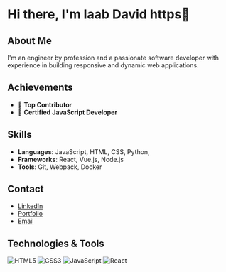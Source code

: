 # Hi there, I'm laab David https👋

## About Me
I'm an engineer by profession and a  passionate software developer with experience in building responsive and dynamic web applications.

## Achievements
- 🌟 **Top Contributor**
- 📜 **Certified JavaScript Developer**

## Skills
- **Languages**: JavaScript, HTML, CSS, Python,
- **Frameworks**: React, Vue.js, Node.js
- **Tools**: Git, Webpack, Docker

## Contact
- [LinkedIn](https://www.linkedin.com/in/laabdavid)
- [Portfolio](https://www.laabk.dev)
- [Email](laakdavid@gmail.com)

## Technologies & Tools
![HTML5](https://img.shields.io/badge/-HTML5-E34F26?style=flat-square&logo=html5&logoColor=white)
![CSS3](https://img.shields.io/badge/-CSS3-1572B6?style=flat-square&logo=css3)
![JavaScript](https://img.shields.io/badge/-JavaScript-F7DF1E?style=flat-square&logo=javascript)
![React](https://img.shields.io/badge/-React-61DAFB?style=flat-square&logo=react)

